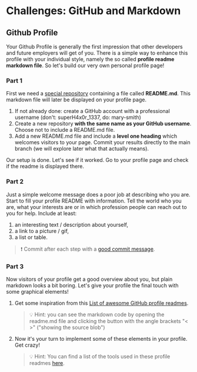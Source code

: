 # Challenges: GitHub and Markdown

## Github Profile

Your Github Profile is generally the first impression that other developers and future employers
will get of you. There is a simple way to enhance this profile with your individual style, namely
the so called **profile readme markdown file**. So let's build our very own personal profile page!

### Part 1

First we need a
[special repository](https://docs.github.com/en/account-and-profile/setting-up-and-managing-your-github-profile/customizing-your-profile/managing-your-profile-readme)
containing a file called **README.md**. This markdown file will later be displayed on your profile
page.

1. If not already done: create a GitHub account with a professional username (don't:
   superH4x0r_1337, do: mary-smith)
2. Create a new repository **with the same name as your GitHub username**. Choose not to include a
   README.md file.
3. Add a new README.md file and include a **level one heading** which welcomes visitors to your
   page. Commit your results directly to the main branch (we will explore later what that actually
   means).

Our setup is done. Let's see if it worked. Go to your profile page and check if the readme is
displayed there.

### Part 2

Just a simple welcome message does a poor job at describing who you are. Start to fill your profile
README with information. Tell the world who you are, what your interests are or in which profession
people can reach out to you for help. Include at least:

1. an interesting text / description about yourself,
2. a link to a picture / gif,
3. a list or table.

> ❗️ Commit after each step with a [good commit message](#good-commit-messages).

### Part 3

Now visitors of your profile get a good overview about you, but plain markdown looks a bit boring.
Let's give your profile the final touch with some graphical elements!

1. Get some inspiration from this
   [List of awesome GitHub profile readmes](https://github.com/abhisheknaiidu/awesome-github-profile-readme).

   > 💡 Hint: you can see the markdown code by opening the readme.md file and clicking the button
   > with the angle brackets "< >" ("showing the source blob")

2. Now it's your turn to implement some of these elements in your profile. Get crazy!
   > 💡 Hint: You can find a list of the tools used in these profile readmes
   > [here](https://github.com/abhisheknaiidu/awesome-github-profile-readme#tools).
